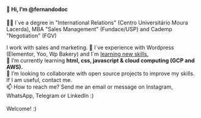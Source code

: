  <h4>👋 Hi, I’m @fernandodoc</h4>
 
👨‍🎓 I´ve a degree in "International Relations" (Centro Universitário Moura Lacerda), MBA "Sales Management" (Fundace/USP) and Cademp "Negotiation" (FGV)
 
 I work with sales and marketing.
 👀 I´ve experience with Wordpress (Elementor, Yoo, Wp Bakery) and I´m <ins> learning new skills.</ins><br>
 🌱 I’m currently learning <strong> html, css, javascript & cloud computing (GCP and AWS). </strong><br> 
 💞️ I’m looking to collaborate with open source projects to improve my skills. If I am useful, contact me. <br>
 📫 How to reach me? Send me an email or message on Instagram, WhatsApp, Telegram or LinkedIn :)<br> 
 <br>
 Welcome! :)

<!---
fernandodoc/fernandodoc is a ✨ special ✨ repository because its `README.md` (this file) appears on your GitHub profile.
You can click the Preview link to take a look at your changes.


--->



